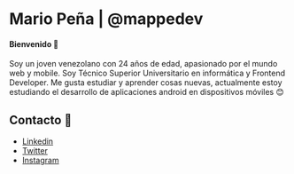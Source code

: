 # Mario Peña | @mappedev

#### Bienvenido 👋

Soy un joven venezolano con 24 años de edad, apasionado por el mundo web y mobile. Soy Técnico Superior Universitario en informática y Frontend Developer. Me gusta estudiar y aprender cosas nuevas, actualmente estoy estudiando el desarrollo de aplicaciones android en dispositivos móviles :blush:

## Contacto :iphone:
- [Linkedin](https://www.linkedin.com/in/mario-jesus-pe%C3%B1a-prado-89319a1a9/)
- [Twitter](https://twitter.com/mappedev)
- [Instagram](https://www.instagram.com/mappedev/)
